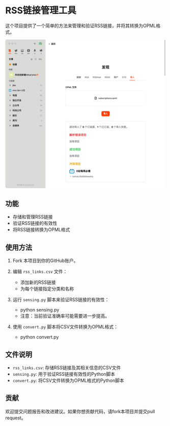 # RSS链接管理工具

这个项目提供了一个简单的方法来管理和验证RSS链接，并将其转换为OPML格式。

![](/images/success.png)

## 功能

- 存储和管理RSS链接
- 验证RSS链接的有效性
- 将RSS链接转换为OPML格式

## 使用方法

1. Fork 本项目到你的GitHub账户。

2. 编辑 `rss_links.csv` 文件：
   - 添加新的RSS链接
   - 为每个链接指定分类和名称

3. 运行 `sensing.py` 脚本来验证RSS链接的有效性：
    - python sensing.py
    - 注意：当前验证准确率可能需要进一步提高。

4. 使用 `convert.py` 脚本将CSV文件转换为OPML格式：
    - python convert.py


## 文件说明

- `rss_links.csv`: 存储RSS链接及其相关信息的CSV文件
- `sensing.py`: 用于验证RSS链接有效性的Python脚本
- `convert.py`: 将CSV文件转换为OPML格式的Python脚本

## 贡献

欢迎提交问题报告和改进建议。如果你想贡献代码，请fork本项目并提交pull request。
